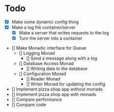 # Todo 
- [x] Make some dynamic config thing
- [x] Make a log file container/server
    - [x] Make a server that writes requests to the log
    - [x]  Turn the server into a container
- [] Make Monadic interface for Queue
    - [] Logging Monad
        - [] Send a message along with a log
    - [] Database Access Monad
        - [] Writing data to the database
    - [] Configuration Monad
        - [] Reader Monad
        - [] Writer Monad for updating the config
- [] Implement pizza shop app without monads
- [] Implement pizza shop app with monads
- [] Compare performance
- [] Compare code
